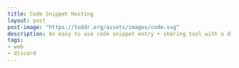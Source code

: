 ```yaml
---
title: Code Snippet Hosting
layout: post
post-image: "https://toddr.org/assets/images/code.svg"
description: An easy to use code snippet entry + sharing tool with a discord integration. Made for the CTD IoT Engineering 2022 class.
tags:
- web
- discord
---
```

